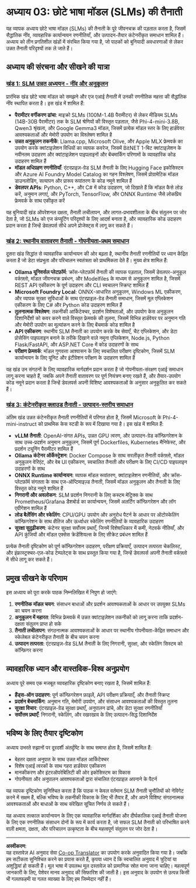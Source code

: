 <!--
CO_OP_TRANSLATOR_METADATA:
{
  "original_hash": "6cf75ae5b01949656a3ad41425c7ffe4",
  "translation_date": "2025-09-17T15:56:29+00:00",
  "source_file": "Module03/README.md",
  "language_code": "hi"
}
-->
# अध्याय 03: छोटे भाषा मॉडल (SLMs) की तैनाती

यह व्यापक अध्याय छोटे भाषा मॉडल (SLMs) की तैनाती के पूरे जीवनचक्र की पड़ताल करता है, जिसमें सैद्धांतिक नींव, व्यावहारिक कार्यान्वयन रणनीतियाँ, और उत्पादन-तैयार कंटेनरीकृत समाधान शामिल हैं। अध्याय को तीन प्रगतिशील खंडों में संरचित किया गया है, जो पाठकों को बुनियादी अवधारणाओं से लेकर उन्नत तैनाती परिदृश्यों तक ले जाते हैं।

## अध्याय की संरचना और सीखने की यात्रा

### **[खंड 1: SLM उन्नत अध्ययन - नींव और अनुकूलन](./01.SLMAdvancedLearning.md)**
प्रारंभिक खंड छोटे भाषा मॉडल को समझने और एज एआई तैनाती में उनकी रणनीतिक महत्ता की सैद्धांतिक नींव स्थापित करता है। इस खंड में शामिल हैं:

- **पैरामीटर वर्गीकरण ढांचा**: माइक्रो SLMs (100M-1.4B पैरामीटर) से लेकर मीडियम SLMs (14B-30B पैरामीटर) तक के SLM श्रेणियों की विस्तृत पड़ताल, जैसे Phi-4-mini-3.8B, Qwen3 श्रृंखला, और Google Gemma3 मॉडल, जिसमें प्रत्येक मॉडल स्तर के लिए हार्डवेयर आवश्यकताओं और मेमोरी उपयोग का विश्लेषण शामिल है
- **उन्नत अनुकूलन तकनीकें**: Llama.cpp, Microsoft Olive, और Apple MLX फ्रेमवर्क का उपयोग करके क्वांटाइज़ेशन विधियों का व्यापक कवरेज, जिसमें BitNET 1-बिट क्वांटाइज़ेशन के नवीनतम उदाहरण और क्वांटाइज़ेशन पाइपलाइनों और बेंचमार्किंग परिणामों के व्यावहारिक कोड उदाहरण शामिल हैं
- **मॉडल अधिग्रहण रणनीतियाँ**: एंटरप्राइज़-ग्रेड SLM तैनाती के लिए Hugging Face इकोसिस्टम और Azure AI Foundry Model Catalog का गहन विश्लेषण, जिसमें प्रोग्रामेटिक मॉडल डाउनलोडिंग, सत्यापन और प्रारूप रूपांतरण के कोड नमूने शामिल हैं
- **डेवलपर APIs**: Python, C++, और C# में कोड उदाहरण, जो दिखाते हैं कि मॉडल कैसे लोड करें, अनुमान लगाएं, और PyTorch, TensorFlow, और ONNX Runtime जैसे लोकप्रिय फ्रेमवर्क के साथ एकीकृत करें

यह बुनियादी खंड ऑपरेशनल दक्षता, तैनाती लचीलापन, और लागत-प्रभावशीलता के बीच संतुलन पर जोर देता है, जो SLMs को एज कंप्यूटिंग परिदृश्यों के लिए आदर्श बनाता है, और व्यावहारिक कोड उदाहरण प्रदान करता है जिन्हें डेवलपर्स सीधे अपने प्रोजेक्ट्स में लागू कर सकते हैं।

### **[खंड 2: स्थानीय वातावरण तैनाती - गोपनीयता-प्रथम समाधान](./02.DeployingSLMinLocalEnv.md)**
दूसरा खंड सिद्धांत से व्यावहारिक कार्यान्वयन की ओर बढ़ता है, स्थानीय तैनाती रणनीतियों पर ध्यान केंद्रित करता है जो डेटा संप्रभुता और परिचालन स्वतंत्रता को प्राथमिकता देते हैं। मुख्य क्षेत्र शामिल हैं:

- **Ollama यूनिवर्सल प्लेटफ़ॉर्म**: क्रॉस-प्लेटफ़ॉर्म तैनाती की व्यापक पड़ताल, जिसमें डेवलपर-अनुकूल वर्कफ़्लो, मॉडल जीवनचक्र प्रबंधन, और Modelfiles के माध्यम से अनुकूलन शामिल है, जिसमें REST API एकीकरण के पूर्ण उदाहरण और CLI स्वचालन स्क्रिप्ट शामिल हैं
- **Microsoft Foundry Local**: ONNX-आधारित अनुकूलन, Windows ML एकीकरण, और व्यापक सुरक्षा सुविधाओं के साथ एंटरप्राइज़-ग्रेड तैनाती समाधान, जिसमें मूल एप्लिकेशन एकीकरण के लिए C# और Python कोड उदाहरण शामिल हैं
- **तुलनात्मक विश्लेषण**: तकनीकी आर्किटेक्चर, प्रदर्शन विशेषताओं, और उपयोग केस अनुकूलन दिशानिर्देशों को कवर करने वाले विस्तृत फ्रेमवर्क की तुलना, जिसमें विभिन्न हार्डवेयर पर अनुमान गति और मेमोरी उपयोग का मूल्यांकन करने के लिए बेंचमार्क कोड शामिल है
- **API एकीकरण**: स्थानीय SLM तैनाती का उपयोग करके वेब सेवाएँ, चैट एप्लिकेशन, और डेटा प्रोसेसिंग पाइपलाइन बनाने के तरीके दिखाने वाले नमूना एप्लिकेशन, Node.js, Python Flask/FastAPI, और ASP.NET Core में कोड उदाहरणों के साथ
- **परीक्षण फ्रेमवर्क**: मॉडल गुणवत्ता आश्वासन के लिए स्वचालित परीक्षण दृष्टिकोण, जिसमें SLM कार्यान्वयन के लिए यूनिट और इंटीग्रेशन परीक्षण के उदाहरण शामिल हैं

यह खंड उन संगठनों के लिए व्यावहारिक मार्गदर्शन प्रदान करता है जो गोपनीयता-संरक्षण एआई समाधान लागू करना चाहते हैं, जबकि अपने तैनाती वातावरण पर पूर्ण नियंत्रण बनाए रखते हैं, और तैयार-उपयोग कोड नमूने प्रदान करता है जिन्हें डेवलपर्स अपनी विशिष्ट आवश्यकताओं के अनुसार अनुकूलित कर सकते हैं।

### **[खंड 3: कंटेनरीकृत क्लाउड तैनाती - उत्पादन-स्तरीय समाधान](./03.DeployingSLMinCloud.md)**
अंतिम खंड उन्नत कंटेनरीकृत तैनाती रणनीतियों में परिणत होता है, जिसमें Microsoft के Phi-4-mini-instruct को प्राथमिक केस स्टडी के रूप में दिखाया गया है। इस खंड में शामिल हैं:

- **vLLM तैनाती**: OpenAI-संगत APIs, उन्नत GPU त्वरण, और उत्पादन-ग्रेड कॉन्फ़िगरेशन के साथ उच्च-प्रदर्शन अनुमान अनुकूलन, जिसमें पूर्ण Dockerfiles, Kubernetes मैनिफेस्ट, और प्रदर्शन ट्यूनिंग पैरामीटर शामिल हैं
- **Ollama कंटेनर ऑर्केस्ट्रेशन**: Docker Compose के साथ सरलीकृत तैनाती वर्कफ़्लो, मॉडल अनुकूलन वेरिएंट, और वेब UI एकीकरण, स्वचालित तैनाती और परीक्षण के लिए CI/CD पाइपलाइन उदाहरणों के साथ
- **ONNX Runtime कार्यान्वयन**: व्यापक मॉडल रूपांतरण, क्वांटाइज़ेशन रणनीतियों, और क्रॉस-प्लेटफ़ॉर्म संगतता के साथ एज-ऑप्टिमाइज़्ड तैनाती, जिसमें मॉडल अनुकूलन और तैनाती के लिए विस्तृत कोड नमूने शामिल हैं
- **निगरानी और अवलोकन**: SLM प्रदर्शन निगरानी के लिए कस्टम मेट्रिक्स के साथ Prometheus/Grafana डैशबोर्ड का कार्यान्वयन, जिसमें अलर्टिंग कॉन्फ़िगरेशन और लॉग एग्रीगेशन शामिल हैं
- **लोड बैलेंसिंग और स्केलिंग**: CPU/GPU उपयोग और अनुरोध पैटर्न के आधार पर ऑटोस्केलिंग कॉन्फ़िगरेशन के साथ क्षैतिज और ऊर्ध्वाधर स्केलिंग रणनीतियों के व्यावहारिक उदाहरण
- **सुरक्षा सुदृढ़ीकरण**: कंटेनर सुरक्षा सर्वोत्तम प्रथाएँ, जिनमें विशेषाधिकार में कमी, नेटवर्क नीतियाँ, और API कुंजियों और मॉडल एक्सेस क्रेडेंशियल्स के लिए सीक्रेट प्रबंधन शामिल हैं

प्रत्येक तैनाती दृष्टिकोण को पूर्ण कॉन्फ़िगरेशन उदाहरण, परीक्षण प्रक्रियाएँ, उत्पादन तत्परता चेकलिस्ट, और इंफ्रास्ट्रक्चर-एज़-कोड टेम्पलेट्स के साथ प्रस्तुत किया गया है, जिन्हें डेवलपर्स अपनी तैनाती वर्कफ़्लो में सीधे लागू कर सकते हैं।

## प्रमुख सीखने के परिणाम

इस अध्याय को पूरा करके पाठक निम्नलिखित में निपुण हो जाएंगे:

1. **रणनीतिक मॉडल चयन**: संसाधन बाधाओं और प्रदर्शन आवश्यकताओं के आधार पर उपयुक्त SLMs का चयन करना
2. **अनुकूलन में महारत**: विभिन्न फ्रेमवर्क में उन्नत क्वांटाइज़ेशन तकनीकों को लागू करना ताकि प्रदर्शन-दक्षता संतुलन प्राप्त हो सके
3. **तैनाती लचीलापन**: संगठनात्मक आवश्यकताओं के आधार पर स्थानीय गोपनीयता-केंद्रित समाधान और स्केलेबल कंटेनरीकृत तैनाती के बीच चयन करना
4. **उत्पादन तत्परता**: एंटरप्राइज़-ग्रेड SLM तैनाती के लिए निगरानी, सुरक्षा, और स्केलिंग सिस्टम को कॉन्फ़िगर करना

## व्यावहारिक ध्यान और वास्तविक-विश्व अनुप्रयोग

अध्याय पूरे समय एक मजबूत व्यावहारिक दृष्टिकोण बनाए रखता है, जिसमें शामिल हैं:

- **हैंड्स-ऑन उदाहरण**: पूर्ण कॉन्फ़िगरेशन फ़ाइलें, API परीक्षण प्रक्रियाएँ, और तैनाती स्क्रिप्ट
- **प्रदर्शन बेंचमार्किंग**: अनुमान गति, मेमोरी उपयोग, और संसाधन आवश्यकताओं की विस्तृत तुलना
- **सुरक्षा विचार**: एंटरप्राइज़-ग्रेड सुरक्षा प्रथाएँ, अनुपालन ढांचे, और डेटा सुरक्षा रणनीतियाँ
- **सर्वोत्तम प्रथाएँ**: निगरानी, स्केलिंग, और रखरखाव के लिए उत्पादन-सिद्ध दिशानिर्देश

## भविष्य के लिए तैयार दृष्टिकोण

अध्याय उभरते रुझानों पर दूरदर्शी अंतर्दृष्टि के साथ समाप्त होता है, जिसमें शामिल हैं:

- बेहतर दक्षता अनुपात के साथ उन्नत मॉडल आर्किटेक्चर
- विशेष एआई त्वरकों के साथ गहरा हार्डवेयर एकीकरण
- मानकीकरण और इंटरऑपरेबिलिटी की ओर इकोसिस्टम का विकास
- गोपनीयता और अनुपालन आवश्यकताओं द्वारा संचालित एंटरप्राइज़ अपनाने के पैटर्न

यह व्यापक दृष्टिकोण सुनिश्चित करता है कि पाठक न केवल वर्तमान SLM तैनाती चुनौतियों को नेविगेट करने में सक्षम हैं, बल्कि भविष्य के तकनीकी विकास के लिए भी तैयार हैं, और अपने विशिष्ट संगठनात्मक आवश्यकताओं और बाधाओं के साथ संरेखित सूचित निर्णय ले सकते हैं।

यह अध्याय तत्काल कार्यान्वयन के लिए एक व्यावहारिक मार्गदर्शिका और दीर्घकालिक एआई तैनाती योजना के लिए एक रणनीतिक संसाधन दोनों के रूप में कार्य करता है, जो सफल SLM तैनाती को परिभाषित करने वाली क्षमता, दक्षता, और परिचालन उत्कृष्टता के बीच महत्वपूर्ण संतुलन पर जोर देता है।

---

**अस्वीकरण**:  
यह दस्तावेज़ AI अनुवाद सेवा [Co-op Translator](https://github.com/Azure/co-op-translator) का उपयोग करके अनुवादित किया गया है। जबकि हम सटीकता सुनिश्चित करने का प्रयास करते हैं, कृपया ध्यान दें कि स्वचालित अनुवाद में त्रुटियां या अशुद्धियां हो सकती हैं। मूल भाषा में उपलब्ध मूल दस्तावेज़ को प्रामाणिक स्रोत माना जाना चाहिए। महत्वपूर्ण जानकारी के लिए, पेशेवर मानव अनुवाद की सिफारिश की जाती है। इस अनुवाद के उपयोग से उत्पन्न किसी भी गलतफहमी या गलत व्याख्या के लिए हम जिम्मेदार नहीं हैं।